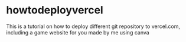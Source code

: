 # howtodeployvercel
This is a tutorial on how to deploy different git repository to vercel.com, including a game website for you made by me using canva
